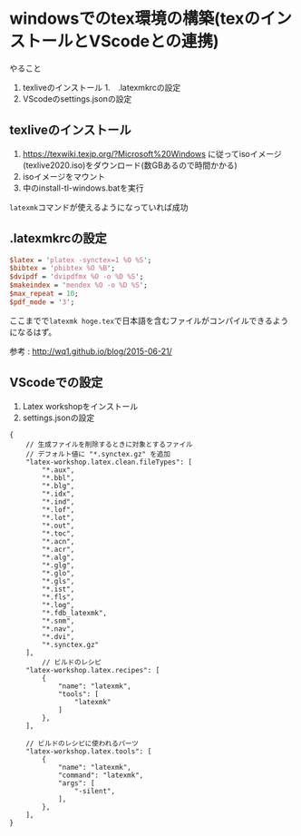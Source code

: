 # windowsでのtex環境の構築(texのインストールとVScodeとの連携)
やること
1. texliveのインストール
1.　.latexmkrcの設定
1. VScodeのsettings.jsonの設定


## texliveのインストール
1. https://texwiki.texjp.org/?Microsoft%20Windows に従ってisoイメージ(texlive2020.iso)をダウンロード(数GBあるので時間かかる)
1. isoイメージをマウント
1. 中のinstall-tl-windows.batを実行

`latexmk`コマンドが使えるようになっていれば成功

## .latexmkrcの設定

```Perl
$latex = 'platex -synctex=1 %O %S';
$bibtex = 'pbibtex %O %B';
$dvipdf = 'dvipdfmx %O -o %D %S';
$makeindex = 'mendex %O -o %D %S';
$max_repeat = 10;
$pdf_mode = '3';
```
ここまでで`latexmk hoge.tex`で日本語を含むファイルがコンパイルできるようになるはず。

参考 : http://wq1.github.io/blog/2015-06-21/

## VScodeでの設定
1. Latex workshopをインストール
1. settings.jsonの設定
```
{
    // 生成ファイルを削除するときに対象とするファイル
    // デフォルト値に "*.synctex.gz" を追加
    "latex-workshop.latex.clean.fileTypes": [
        "*.aux",
        "*.bbl",
        "*.blg",
        "*.idx",
        "*.ind",
        "*.lof",
        "*.lot",
        "*.out",
        "*.toc",
        "*.acn",
        "*.acr",
        "*.alg",
        "*.glg",
        "*.glo",
        "*.gls",
        "*.ist",
        "*.fls",
        "*.log",
        "*.fdb_latexmk",
        "*.snm",
        "*.nav",
        "*.dvi",
        "*.synctex.gz"
    ],
        // ビルドのレシピ
    "latex-workshop.latex.recipes": [
        {
            "name": "latexmk",
            "tools": [
                "latexmk"
            ]
        },
    ],

    // ビルドのレシピに使われるパーツ
    "latex-workshop.latex.tools": [
        {
            "name": "latexmk",
            "command": "latexmk",
            "args": [
                "-silent",
            ],
        },
    ],
}
```


